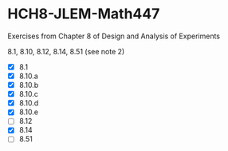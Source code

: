 # HCH8-JLEM-Math447
Exercises from Chapter 8 of Design and Analysis of Experiments

8.1, 8.10, 8.12, 8.14, 8.51 (see note 2)

- [x] 8.1
- [x] 8.10.a
- [x] 8.10.b
- [x] 8.10.c
- [x] 8.10.d
- [x] 8.10.e
- [ ] 8.12
- [x] 8.14
- [ ] 8.51
